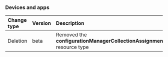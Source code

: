 ### Devices and apps

| **Change type** | **Version** | **Description** |
|:---|:---|:---|
|Deletion|beta|Removed the **configurationManagerCollectionAssignmentTarget** resource type|
